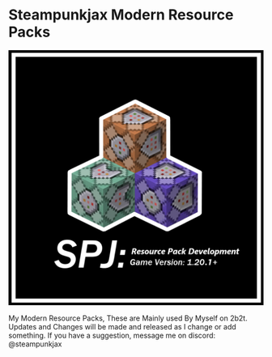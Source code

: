 # Steampunkjax Modern Resource Packs
![SPJ PACK ICON](gitassets/logo.png)

My Modern Resource Packs, These are Mainly used By Myself on 2b2t.
Updates and Changes will be made and released as I change or add something.
If you have a suggestion, message me on discord: @steampunkjax

